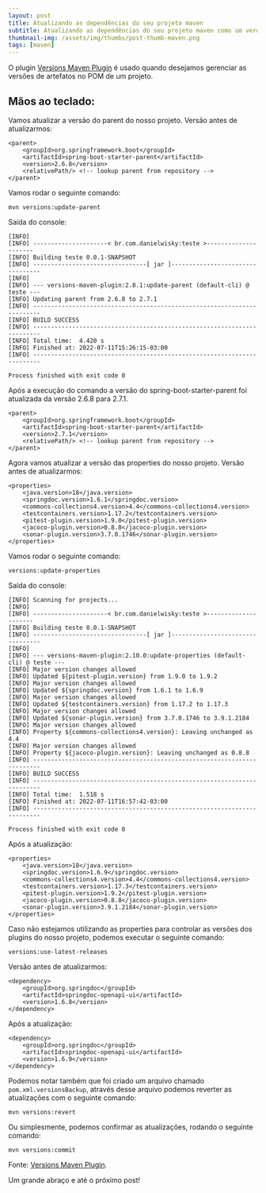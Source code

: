 ```yaml
---
layout: post
title: Atualizando as dependências do seu projeto maven
subtitle: Atualizando as dependências do seu projeto maven como um verdadeiro bibliotecário
thumbnail-img: /assets/img/thumbs/post-thumb-maven.png
tags: [maven]
---
```


O plugin [Versions Maven Plugin](https://www.mojohaus.org/versions-maven-plugin/index.html) é usado quando desejamos gerenciar as versões de artefatos no POM de um projeto.

## Mãos ao teclado:

Vamos atualizar a versão do parent do nosso projeto. Versão antes de atualizarmos:

```
<parent>
    <groupId>org.springframework.boot</groupId>
    <artifactId>spring-boot-starter-parent</artifactId>
    <version>2.6.8</version>
    <relativePath/> <!-- lookup parent from repository -->
</parent>
```

Vamos rodar o seguinte comando:

```
mvn versions:update-parent
```

Saída do console:

```
[INFO]
[INFO] ---------------------< br.com.danielwisky:teste >---------------------
[INFO] Building teste 0.0.1-SNAPSHOT
[INFO] --------------------------------[ jar ]---------------------------------
[INFO]
[INFO] --- versions-maven-plugin:2.8.1:update-parent (default-cli) @ teste ---
[INFO] Updating parent from 2.6.8 to 2.7.1
[INFO] ------------------------------------------------------------------------
[INFO] BUILD SUCCESS
[INFO] ------------------------------------------------------------------------
[INFO] Total time:  4.420 s
[INFO] Finished at: 2022-07-11T15:26:15-03:00
[INFO] ------------------------------------------------------------------------

Process finished with exit code 0
```

Após a execução do comando a versão do spring-boot-starter-parent foi atualizada da versão 2.6.8 para 2.7.1.

```
<parent>
    <groupId>org.springframework.boot</groupId>
    <artifactId>spring-boot-starter-parent</artifactId>
    <version>2.7.1</version>
    <relativePath/> <!-- lookup parent from repository -->
</parent>
```

Agora vamos atualizar a versão das properties do nosso projeto. Versão antes de atualizarmos:

```
<properties>
    <java.version>18</java.version>
    <springdoc.version>1.6.1</springdoc.version>
    <commons-collections4.version>4.4</commons-collections4.version>
    <testcontainers.version>1.17.2</testcontainers.version>
    <pitest-plugin.version>1.9.0</pitest-plugin.version>
    <jacoco-plugin.version>0.8.8</jacoco-plugin.version>
    <sonar-plugin.version>3.7.0.1746</sonar-plugin.version>
</properties>
```

Vamos rodar o seguinte comando:

```
versions:update-properties
```

Saída do console:

```
[INFO] Scanning for projects...
[INFO]
[INFO] ---------------------< br.com.danielwisky:teste >---------------------
[INFO] Building teste 0.0.1-SNAPSHOT
[INFO] --------------------------------[ jar ]---------------------------------
[INFO]
[INFO] --- versions-maven-plugin:2.10.0:update-properties (default-cli) @ teste ---
[INFO] Major version changes allowed
[INFO] Updated ${pitest-plugin.version} from 1.9.0 to 1.9.2
[INFO] Major version changes allowed
[INFO] Updated ${springdoc.version} from 1.6.1 to 1.6.9
[INFO] Major version changes allowed
[INFO] Updated ${testcontainers.version} from 1.17.2 to 1.17.3
[INFO] Major version changes allowed
[INFO] Updated ${sonar-plugin.version} from 3.7.0.1746 to 3.9.1.2184
[INFO] Major version changes allowed
[INFO] Property ${commons-collections4.version}: Leaving unchanged as 4.4
[INFO] Major version changes allowed
[INFO] Property ${jacoco-plugin.version}: Leaving unchanged as 0.8.8
[INFO] ------------------------------------------------------------------------
[INFO] BUILD SUCCESS
[INFO] ------------------------------------------------------------------------
[INFO] Total time:  1.518 s
[INFO] Finished at: 2022-07-11T16:57:42-03:00
[INFO] ------------------------------------------------------------------------

Process finished with exit code 0
```

Após a atualização:

```
<properties>
    <java.version>18</java.version>
    <springdoc.version>1.6.9</springdoc.version>
    <commons-collections4.version>4.4</commons-collections4.version>
    <testcontainers.version>1.17.3</testcontainers.version>
    <pitest-plugin.version>1.9.2</pitest-plugin.version>
    <jacoco-plugin.version>0.8.8</jacoco-plugin.version>
    <sonar-plugin.version>3.9.1.2184</sonar-plugin.version>
</properties>
```

Caso não estejamos utilizando as properties para controlar as versões dos plugins do nosso projeto, podemos executar o seguinte comando:

```
versions:use-latest-releases
```

Versão antes de atualizarmos:

```
<dependency>
    <groupId>org.springdoc</groupId>
    <artifactId>springdoc-openapi-ui</artifactId>
    <version>1.6.8</version>
</dependency>
```

Após a atualização:

```
<dependency>
    <groupId>org.springdoc</groupId>
    <artifactId>springdoc-openapi-ui</artifactId>
    <version>1.6.9</version>
</dependency>
```

Podemos notar também que foi criado um arquivo chamado `pom.xml.versionsBackup`, através desse arquivo podemos reverter as atualizações com o seguinte comando:

```
mvn versions:revert
```

Ou simplesmente, podemos confirmar as atualizações, rodando o seguinte comando:

```
mvn versions:commit
```


Fonte:
<a href="https://www.mojohaus.org/versions-maven-plugin/index.html" target="\_blank">Versions Maven Plugin</a>.

Um grande abraço e até o próximo post!